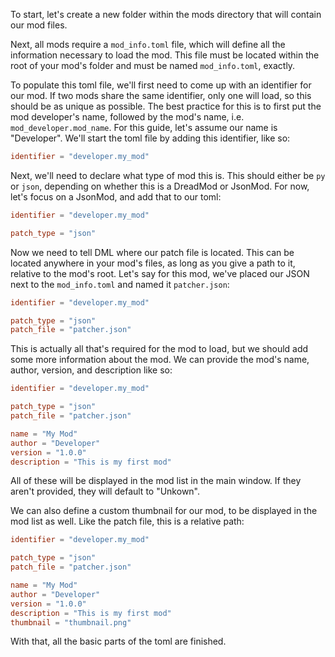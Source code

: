 To start, let's create a new folder within the mods directory that will contain our mod files.

Next, all mods require a `mod_info.toml` file, which will define all the information necessary to load the mod. This file must be located within the root of your mod's folder and must be named `mod_info.toml`, exactly.

To populate this toml file, we'll first need to come up with an identifier for our mod. If two mods share the same identifier, only one will load, so this should be as unique as possible. The best practice for this is to first put the mod developer's name, followed by the mod's name, i.e. `mod_developer.mod_name`. For this guide, let's assume our name is "Developer". We'll start the toml file by adding this identifier, like so:

```toml
identifier = "developer.my_mod"
```

Next, we'll need to declare what type of mod this is. This should either be `py` or `json`, depending on whether this is a DreadMod or JsonMod. For now, let's focus on a JsonMod, and add that to our toml:

```toml
identifier = "developer.my_mod"

patch_type = "json"
```

Now we need to tell DML where our patch file is located. This can be located anywhere in your mod's files, as long as you give a path to it, relative to the mod's root. Let's say for this mod, we've placed our JSON next to the `mod_info.toml` and named it `patcher.json`:

```toml
identifier = "developer.my_mod"

patch_type = "json"
patch_file = "patcher.json"
```

This is actually all that's required for the mod to load, but we should add some more information about the mod. We can provide the mod's name, author, version, and description like so:

```toml
identifier = "developer.my_mod"

patch_type = "json"
patch_file = "patcher.json"

name = "My Mod"
author = "Developer"
version = "1.0.0"
description = "This is my first mod"
```

All of these will be displayed in the mod list in the main window. If they aren't provided, they will default to "Unkown".

We can also define a custom thumbnail for our mod, to  be displayed in the mod list as well. Like the patch file, this is a relative path:

```toml
identifier = "developer.my_mod"

patch_type = "json"
patch_file = "patcher.json"

name = "My Mod"
author = "Developer"
version = "1.0.0"
description = "This is my first mod"
thumbnail = "thumbnail.png"
```

With that, all the basic parts of the toml are finished.
